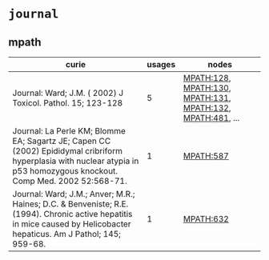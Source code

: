 # `journal`

## mpath

| curie                                                                                                                                                                     |   usages | nodes                                                                                                                                                                                                                                                                                  |
|---------------------------------------------------------------------------------------------------------------------------------------------------------------------------|----------|----------------------------------------------------------------------------------------------------------------------------------------------------------------------------------------------------------------------------------------------------------------------------------------|
| Journal: Ward; J.M. ( 2002) J Toxicol. Pathol. 15; 123-128                                                                                                                |        5 | [MPATH:128](http://purl.obolibrary.org/obo/MPATH_128), [MPATH:130](http://purl.obolibrary.org/obo/MPATH_130), [MPATH:131](http://purl.obolibrary.org/obo/MPATH_131), [MPATH:132](http://purl.obolibrary.org/obo/MPATH_132), [MPATH:481](http://purl.obolibrary.org/obo/MPATH_481), ... |
| Journal: La Perle KM; Blomme EA; Sagartz JE; Capen CC (2002) Epididymal cribriform hyperplasia with nuclear atypia in p53 homozygous knockout. Comp Med.  2002 52:568-71. |        1 | [MPATH:587](http://purl.obolibrary.org/obo/MPATH_587)                                                                                                                                                                                                                                  |
| Journal: Ward; J.M.; Anver; M.R.; Haines; D.C. & Benveniste; R.E. (1994). Chronic active hepatitis in mice caused by Helicobacter hepaticus. Am J Pathol; 145; 959-68.    |        1 | [MPATH:632](http://purl.obolibrary.org/obo/MPATH_632)                                                                                                                                                                                                                                  |

